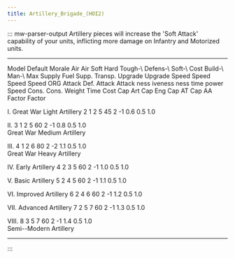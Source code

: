```yaml
---
title: Artillery_Brigade_(HOI2)
---
```

::: mw-parser-output
Artillery pieces will increase the \'Soft Attack\' capability of your
units, inflicting more damage on Infantry and Motorized units.

  ---------------------------- --------- -------- -------- ------ -------- -------- --------- ---------- -------- -- ------ --------- ------- ------- -------- ------- ------- --------- --------- --------- ------- ------- ------- -------
  Model                        Default   Morale   Air      Air    Soft     Hard     Tough-\   Defens-\   Soft-\      Cost   Build-\   Man-\   Max     Supply   Fuel    Supp.   Transp.   Upgrade   Upgrade   Speed   Speed   Speed   Speed
                               ORG                Attack   Def.   Attack   Attack   ness      iveness    ness               time      power   Speed   Cons.    Cons.           Weight    Time      Cost      Cap Art Cap Eng Cap AT  Cap AA
                                                                                                                                                                                         Factor    Factor                            

  I. Great War Light Artillery                                    2        1                  2                      5      45        2       -1      0.6                                0.5       1.0                               

  II\.                                                            3        1                  2                      5      60        2       -1      0.8                                0.5       1.0                               
  Great War Medium Artillery                                                                                                                                                                                                         

  III\.                                                           4        1                  2                      6      80        2       -2      1.1                                0.5       1.0                               
  Great War Heavy Artillery                                                                                                                                                                                                          

  IV\. Early Artillery                                            4        2                  3                      5      60        2       -1      1.0                                0.5       1.0                               

  V. Basic Artillery                                              5        2                  4                      5      60        2       -1      1.1                                0.5       1.0                               

  VI\. Improved Artillery                                         6        2                  4                      6      60        2       -1      1.2                                0.5       1.0                               

  VII\. Advanced Artillery                                        7        2                  5                      7      60        2       -1      1.3                                0.5       1.0                               

  VIII\.                                                          8        3                  5                      7      60        2       -1      1.4                                0.5       1.0                               
  Semi--Modern Artillery                                                                                                                                                                                                             
  ---------------------------- --------- -------- -------- ------ -------- -------- --------- ---------- -------- -- ------ --------- ------- ------- -------- ------- ------- --------- --------- --------- ------- ------- ------- -------
:::
